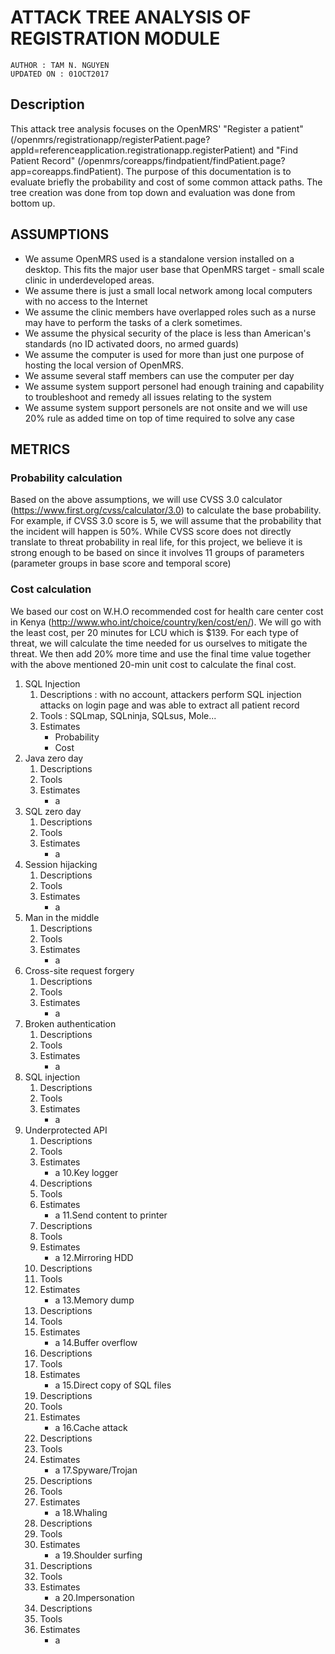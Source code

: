 # ATTACK TREE ANALYSIS OF REGISTRATION MODULE

`AUTHOR : TAM N. NGUYEN` <br/>
`UPDATED ON : 01OCT2017` <br/>


## Description
This attack tree analysis focuses on the  OpenMRS' "Register a patient" (/openmrs/registrationapp/registerPatient.page?appId=referenceapplication.registrationapp.registerPatient) and "Find Patient Record" (/openmrs/coreapps/findpatient/findPatient.page?app=coreapps.findPatient). The purpose of this documentation is to evaluate briefly the probability and cost of some common attack paths. The tree creation was done from top down and evaluation was done from bottom up.

## ASSUMPTIONS
* We assume OpenMRS used is a standalone version installed on a desktop. This fits the major user base that OpenMRS target - small scale clinic in underdeveloped areas.
* We assume there is just a small local network among local computers with no access to the Internet
* We assume the clinic members have overlapped roles such as a nurse may have to perform the tasks of a clerk sometimes.
* We assume the physical security of the place is less than American's standards (no ID activated doors, no armed guards)
* We assume the computer is used for more than just one purpose of hosting the local version of OpenMRS.
* We assume several staff members can use the computer per day
* We assume system support personel had enough training and capability to troubleshoot and remedy all issues relating to the system
* We assume system support personels are not onsite and we will use 20% rule as added time on top of time required to solve any case

## METRICS
### Probability calculation
Based on the above assumptions, we will use CVSS 3.0 calculator (https://www.first.org/cvss/calculator/3.0) to calculate the base probability. For example, if CVSS 3.0 score is 5, we will assume that the probability that the incident will happen is 50%. While CVSS score does not directly translate to threat probability in real life, for this project, we believe it is strong enough to be based on since it involves 11 groups of parameters (parameter groups in base score and temporal score)

### Cost calculation
We based our cost on W.H.O recommended cost for health care center cost in Kenya (http://www.who.int/choice/country/ken/cost/en/). We will go with the least cost, per 20 minutes for LCU which is $139. For each type of threat, we will calculate the time needed for us ourselves to mitigate the threat. We then add 20% more time and use the final time value together with the above mentioned 20-min unit cost to calculate the final cost.

1. SQL Injection
   1. Descriptions : with no account, attackers perform SQL injection attacks on login page and was able to extract all patient record
   2. Tools : SQLmap, SQLninja, SQLsus, Mole...
   3. Estimates
      * Probability
      * Cost
2. Java zero day
   1. Descriptions
   2. Tools
   3. Estimates
      * a
3. SQL zero day
   1. Descriptions
   2. Tools
   3. Estimates
      * a
4. Session hijacking
   1. Descriptions
   2. Tools
   3. Estimates
      * a
5. Man in the middle
   1. Descriptions
   2. Tools
   3. Estimates
      * a
6. Cross-site request forgery
   1. Descriptions
   2. Tools
   3. Estimates
      * a
7. Broken authentication
   1. Descriptions
   2. Tools
   3. Estimates
      * a
8. SQL injection
   1. Descriptions
   2. Tools
   3. Estimates
      * a
9. Underprotected API
   1. Descriptions
   2. Tools
   3. Estimates
      * a
10.Key logger
   1. Descriptions
   2. Tools
   3. Estimates
      * a
11.Send content to printer
   1. Descriptions
   2. Tools
   3. Estimates
      * a
12.Mirroring HDD
   1. Descriptions
   2. Tools
   3. Estimates
      * a
13.Memory dump
   1. Descriptions
   2. Tools
   3. Estimates
      * a
14.Buffer overflow
   1. Descriptions
   2. Tools
   3. Estimates
      * a
15.Direct copy of SQL files
   1. Descriptions
   2. Tools
   3. Estimates
      * a
16.Cache attack
   1. Descriptions
   2. Tools
   3. Estimates
      * a
17.Spyware/Trojan
   1. Descriptions
   2. Tools
   3. Estimates
      * a
18.Whaling
   1. Descriptions
   2. Tools
   3. Estimates
      * a
19.Shoulder surfing
   1. Descriptions
   2. Tools
   3. Estimates
      * a
20.Impersonation
   1. Descriptions
   2. Tools
   3. Estimates
      * a
